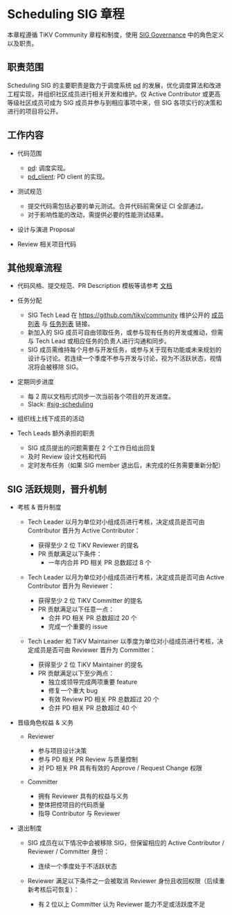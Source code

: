# Scheduling SIG 章程

本章程遵循 TiKV Community 章程和制度，使用 [SIG Governance](/GOVERNANCE-zh_CN.md) 中的角色定义以及职责。

## 职责范围

Scheduling SIG 的主要职责是致力于调度系统 [pd](https://github.com/tikv/pd) 的发展，优化调度算法和改进工程实现，并组织社区成员进行相关开发和维护。仅 Active Contributor 或更高等级社区成员可成为 SIG 成员并参与到相应事项中来，但 SIG 各项实行的决策和进行的项目将公开。

## 工作内容

- 代码范围
  - [pd](https://github.com/tikv/pd): 调度实现。
  - [pd_client](https://github.com/tikv/tikv/tree/master/components/pd_client): PD client 的实现。

- 测试规范
  - 提交代码需包括必要的单元测试。合并代码前需保证 CI 全部通过。
  - 对于影响性能的改动，需提供必要的性能测试结果。

- 设计与演进 Proposal
- Review 相关项目代码

## 其他规章流程

- 代码风格、提交规范、PR Description 模板等请参考 [文档](https://github.com/tikv/pd/blob/master/CONTRIBUTING.md)
- 任务分配
  - SIG Tech Lead 在 https://github.com/tikv/community 维护公开的 [成员列表](./membership.md) 与 [任务列表](https://github.com/tikv/pd/projects/5) 链接。
  - 新加入的 SIG 成员可自由领取任务，或参与现有任务的开发或推动，但需与 Tech Lead 或相应任务的负责人进行沟通和同步。
  - SIG 成员需维持每个月参与开发任务，或参与关于现有功能或未来规划的设计与讨论。若连续一个季度不参与开发与讨论，视为不活跃状态，视情况将会被移除 SIG。

- 定期同步进度
  - 每 2 周以文档形式同步一次当前各个项目的开发进度。
  - Slack: [#sig-scheduling](https://slack.tidb.io/invite?team=tidb-community&channel=sig-scheduling&ref=github-sig)

- 组织线上线下成员的活动
- Tech Leads 额外承担的职责
  - SIG 成员提出的问题需要在 2 个工作日给出回复
  - 及时 Review 设计文档和代码
  - 定时发布任务（如果 SIG member 退出后，未完成的任务需要重新分配）

## SIG 活跃规则，晋升机制

- 考核 & 晋升制度
  - Tech Leader 以月为单位对小组成员进行考核，决定成员是否可由 Contributor 晋升为 Active Contributor：
    - 获得至少 2 位 TiKV Reviewer 的提名
    - PR 贡献满足以下条件：
      - 一年内合并 PD 相关 PR 总数超过 8 个

  - Tech Leader 以月为单位对小组成员进行考核，决定成员是否可由 Active Contributor 晋升为 Reviewer：
    - 获得至少 2 位 TiKV Committer 的提名
    - PR 贡献满足以下任意一点：
      - 合并 PD 相关 PR 总数超过 20 个
      - 完成一个重要的 issue

  - Tech Leader 和 TiKV Maintainer 以季度为单位对小组成员进行考核，决定成员是否可由 Reviewer 晋升为 Committer：
    - 获得至少 2 位 TiKV Maintainer 的提名
    - PR 贡献满足以下至少两点：
      - 独立或领导完成两项重要 feature
      - 修复一个重大 bug
      - 有效 Review PD 相关 PR 总数超过 20 个
      - 合并 PD 相关 PR 总数超过 40 个

- 晋级角色权益 & 义务
  - Reviewer
    - 参与项目设计决策
    - 参与 PD 相关 PR Review 与质量控制
    - 对 PD 相关 PR 具有有效的 Approve / Request Change 权限

  - Committer
    - 拥有 Reviewer 具有的权益与义务
    - 整体把控项目的代码质量
    - 指导 Contributor 与 Reviewer

- 退出制度
  - SIG 成员在以下情况中会被移除 SIG，但保留相应的 Active Contributor / Reviewer / Committer 身份：
    - 连续一个季度处于不活跃状态

  - Reviewer 满足以下条件之一会被取消 Reviewer 身份且收回权限（后续重新考核后可恢复）：
    - 有 2 位以上 Committer 认为 Reviewer 能力不足或活跃度不足
